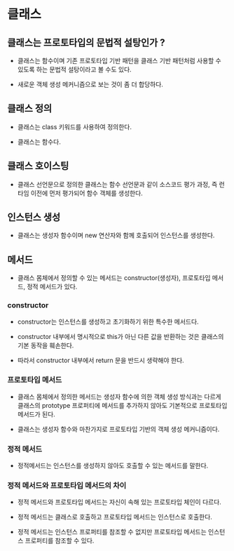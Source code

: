 # 클래스

## 클래스는 프로토타입의 문법적 설탕인가 ?

- 클래스는 함수이며 기존 프로토타입 기반 패턴을 클래스 기반 패턴처럼 사용할 수 있도록 하는 문법적 설탕이라고 볼 수도 있다.

- 새로운 객체 생성 메커니즘으로 보는 것이 좀 더 합당하다.

## 클래스 정의

- 클래스는 class 키워드를 사용하여 정의한다.

- 클래스는 함수다.

## 클래스 호이스팅

- 클래스 선언문으로 정의한 클래스는 함수 선언문과 같이 소스코드 평가 과정, 즉 런타임 이전에 먼저 평가되어 함수 객체를 생성한다.

## 인스턴스 생성

- 클래스는 생성자 함수이며 new 연산자와 함께 호출되어 인스턴스를 생성한다.

## 메서드

- 클래스 몸체에서 정의할 수 있는 메서드는 constructor(생성자), 프로토타입 메서드, 정적 메서드가 있다.

### constructor

- constructor는 인스턴스를 생성하고 초기화하기 위한 특수한 메서드다.

- constructor 내부에서 명시적으로 this가 아닌 다른 값을 반환하는 것은 클래스의 기본 동작을 훼손한다.

- 따라서 constructor 내부에서 return 문을 반드시 생략해야 한다.

### 프로토타입 메서드

- 클래스 몸체에서 정의한 메서드는 생성자 함수에 의한 객체 생성 방식과는 다르게 클래스의 prototype 프로퍼티에 메서드를 추가하지 않아도 기본적으로 프로토타입 메서드가 된다.

- 클래스는 생성자 함수와 마찬가지로 프로토타입 기반의 객체 생성 메커니즘이다.

### 정적 메서드

- 정적메서드는 인스턴스를 생성하지 않아도 호출할 수 있는 메서드를 말한다.

### 정적 메서드와 프로토타입 메서드의 차이

- 정적 메서드와 프로토타입 메서드는 자신이 속해 있는 프로토타입 체인이 다르다.

- 정적 메서드는 클래스로 호출하고 프로토타입 메서드는 인스턴스로 호출한다.

- 정적 메서드는 인스턴스 프로퍼티를 참조할 수 없지만 프로토타입 메서드는 인스턴스 프로퍼티를 참조할 수 있다.
